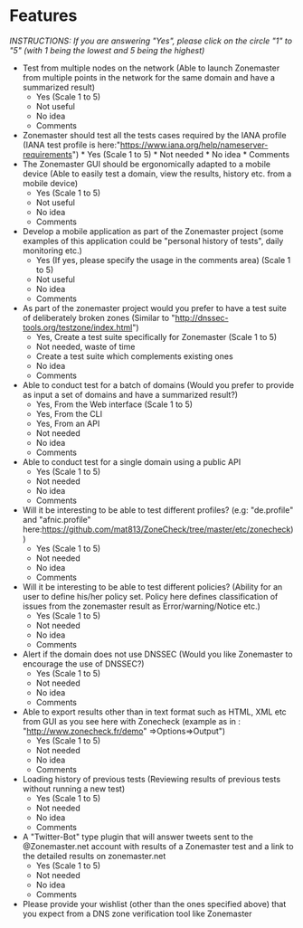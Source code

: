 # Features

*INSTRUCTIONS: If you are answering "Yes", please click on the circle "1" to "5"
(with 1 being the lowest and 5 being the highest)* 

  * Test from multiple nodes on the network (Able to launch Zonemaster from
     multiple points in the network for the same domain and have a summarized
     result)
	* Yes (Scale 1 to 5)
	* Not useful 
	* No idea
	* Comments
  * Zonemaster should test all the tests cases required by the IANA profile
    (IANA test profile is here:"https://www.iana.org/help/nameserver-requirements")
        * Yes (Scale 1 to 5)
        * Not needed
        * No idea
        * Comments
  * The Zonemaster GUI should be ergonomically adapted to a mobile device (Able
     to easily test a domain, view the results, history etc. from a mobile
     device) 
       * Yes (Scale 1 to 5)
       * Not useful
       * No idea
       * Comments
  * Develop a mobile application as part of the Zonemaster project (some
    examples of this application could be "personal history of tests", daily
    monitoring etc.)
      * Yes (If yes, please specify the usage in the comments area) (Scale 1 to 5)
      * Not useful
      * No idea
      * Comments
  * As part of the zonemaster project would you prefer to have a test suite of
    deliberately broken zones (Similar to "http://dnssec-tools.org/testzone/index.html")
      * Yes, Create a test suite specifically for Zonemaster (Scale 1 to 5)
      * Not needed, waste of time
      * Create a test suite which complements existing ones
      * No idea
      * Comments
  * Able to conduct test for a batch of domains (Would you prefer to provide as
    input a set of domains and have a summarized result?)
      * Yes, From the Web interface (Scale 1 to 5)
      * Yes, From the CLI
      * Yes, From an API 
      * Not needed
      * No idea
      * Comments
  * Able to conduct test for a single domain using a public API
      * Yes (Scale 1 to 5)
      * Not needed
      * No idea
      * Comments
  * Will it be interesting to be able to test different profiles? (e.g:
    "de.profile" and "afnic.profile" here:https://github.com/mat813/ZoneCheck/tree/master/etc/zonecheck))
     * Yes (Scale 1 to 5)
     * Not needed
     * No idea
     * Comments 
  * Will it be interesting to be able to test different policies? (Ability for an
    user to define his/her policy set. Policy here defines classification of
    issues from the zonemaster result as Error/warning/Notice etc.)
     * Yes (Scale 1 to 5)
     * Not needed
     * No idea
     * Comments 
  * Alert if the domain does not use DNSSEC (Would you like Zonemaster to
    encourage the use of DNSSEC?)
     * Yes (Scale 1 to 5)
     * Not needed
     * No idea
     * Comments
  * Able to export results other than in text format such as HTML, XML etc from GUI
    as you see here with Zonecheck (example as in : "http://www.zonecheck.fr/demo"
    =>Options=>Output")
     * Yes (Scale 1 to 5)
     * Not needed
     * No idea
     * Comments
  * Loading history of previous tests (Reviewing results of previous tests
    without running a new test)
     * Yes (Scale 1 to 5)
     * Not needed
     * No idea
     * Comments
  * A "Twitter-Bot" type plugin that will answer tweets sent to the
     @Zonemaster.net account with results of a Zonemaster test and a link to the
     detailed results on zonemaster.net
     * Yes (Scale 1 to 5)
     * Not needed
     * No idea
     * Comments
  * Please provide your wishlist (other than the ones specified above) that you
    expect from a DNS zone verification tool like Zonemaster
